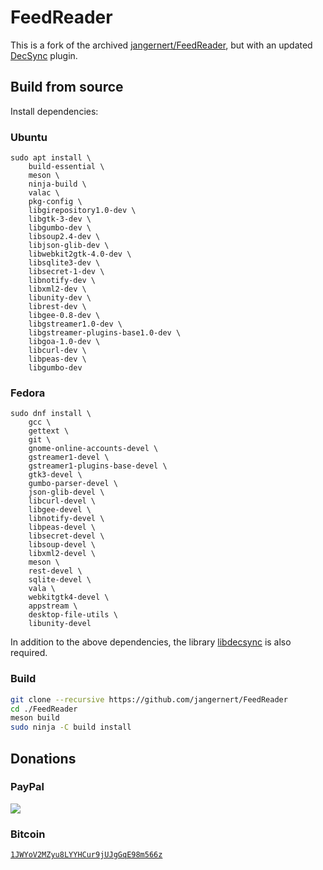 FeedReader
==========

This is a fork of the archived [jangernert/FeedReader](https://github.com/jangernert/FeedReader), but with an updated [DecSync](https://github.com/39aldo39/DecSync) plugin.

Build from source
-----------------

Install dependencies:

### Ubuntu

```
sudo apt install \
	build-essential \
	meson \
	ninja-build \
	valac \
	pkg-config \
	libgirepository1.0-dev \
	libgtk-3-dev \
	libgumbo-dev \
	libsoup2.4-dev \
	libjson-glib-dev \
	libwebkit2gtk-4.0-dev \
	libsqlite3-dev \
	libsecret-1-dev \
	libnotify-dev \
	libxml2-dev \
	libunity-dev \
	librest-dev \
	libgee-0.8-dev \
	libgstreamer1.0-dev \
	libgstreamer-plugins-base1.0-dev \
	libgoa-1.0-dev \
	libcurl-dev \
	libpeas-dev \
	libgumbo-dev
```

### Fedora

```
sudo dnf install \
	gcc \
	gettext \
	git \
	gnome-online-accounts-devel \
	gstreamer1-devel \
	gstreamer1-plugins-base-devel \
	gtk3-devel \
	gumbo-parser-devel \
	json-glib-devel \
	libcurl-devel \
	libgee-devel \
	libnotify-devel \
	libpeas-devel \
	libsecret-devel \
	libsoup-devel \
	libxml2-devel \
	meson \
	rest-devel \
	sqlite-devel \
	vala \
	webkitgtk4-devel \
	appstream \
	desktop-file-utils \
	libunity-devel
```

In addition to the above dependencies, the library [libdecsync](https://github.com/39aldo39/libdecsync) is also required.

### Build

```bash
git clone --recursive https://github.com/jangernert/FeedReader
cd ./FeedReader
meson build
sudo ninja -C build install
```

Donations
---------

### PayPal
[![](https://www.paypalobjects.com/en_US/i/btn/btn_donateCC_LG.gif)](https://www.paypal.com/cgi-bin/webscr?cmd=_s-xclick&hosted_button_id=4V96AFD3S4TPJ)

### Bitcoin
[`1JWYoV2MZyu8LYYHCur9jUJgGqE98m566z`](bitcoin:1JWYoV2MZyu8LYYHCur9jUJgGqE98m566z)
